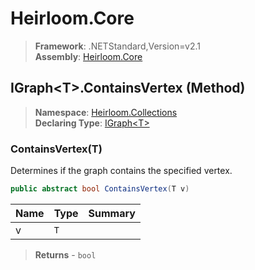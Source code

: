 # Heirloom.Core

> **Framework**: .NETStandard,Version=v2.1  
> **Assembly**: [Heirloom.Core][0]

## IGraph\<T>.ContainsVertex (Method)

> **Namespace**: [Heirloom.Collections][0]  
> **Declaring Type**: [IGraph\<T>][1]

### ContainsVertex(T)

Determines if the graph contains the specified vertex.

```cs
public abstract bool ContainsVertex(T v)
```

| Name | Type | Summary |
|------|------|---------|
| v    | `T`  |         |

> **Returns** - `bool`

[0]: ../../../Heirloom.Core.md
[1]: ../IGraph[T].md
